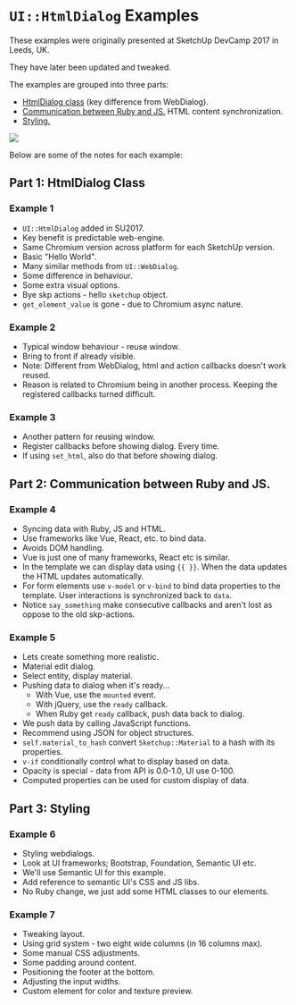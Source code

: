 # `UI::HtmlDialog` Examples

These examples were originally presented at SketchUp DevCamp 2017 in Leeds, UK.

They have later been updated and tweaked.

The examples are grouped into three parts:
* [HtmlDialog class](#part-1-htmldialog-class) (key difference from WebDialog).
* [Communication between Ruby and JS.](#part-2-communication-between-ruby-and-js) HTML content synchronization.
* [Styling.](#part-3-styling)

![](Screenshot.png)

Below are some of the notes for each example:

## Part 1: HtmlDialog Class

### Example 1

* `UI::HtmlDialog` added in SU2017.
* Key benefit is predictable web-engine.
*   Same Chromium version across platform for each SketchUp version.
* Basic "Hello World".
* Many similar methods from `UI::WebDialog`.
* Some difference in behaviour.
* Some extra visual options.
* Bye skp actions - hello `sketchup` object.
* `get_element_value` is gone - due to Chromium async nature.

### Example 2

* Typical window behaviour - reuse window.
* Bring to front if already visible.
* Note: Different from WebDialog, html and action callbacks doesn't work reused.
* Reason is related to Chromium being in another process. Keeping
  the registered callbacks turned difficult.

### Example 3

* Another pattern for reusing window.
* Register callbacks before showing dialog. Every time.
* If using `set_html`, also do that before showing dialog.

## Part 2: Communication between Ruby and JS.

### Example 4

* Syncing data with Ruby, JS and HTML.
* Use frameworks like Vue, React, etc. to bind data.
* Avoids DOM handling.
* Vue is just one of many frameworks, React etc is similar.
* In the template we can display data using `{{ }}`. When the data updates the
  HTML updates automatically.
* For form elements use `v-model` or `v-bind` to bind data properties to the
  template. User interactions is synchronized back to `data`.
* Notice `say_something` make consecutive callbacks and aren't lost as oppose to the old skp-actions.

### Example 5

* Lets create something more realistic.
* Material edit dialog.
* Select entity, display material.
* Pushing data to dialog when it's ready...
  * With Vue, use the `mounted` event.
  * With jQuery, use the `ready` callback.
  * When Ruby get `ready` callback, push data back to dialog.
* We push data by calling JavaScript functions.
* Recommend using JSON for object structures.
* `self.material_to_hash` convert `Sketchup::Material` to a hash with its properties.
* `v-if` conditionally control what to display based on data.
* Opacity is special - data from API is 0.0-1.0, UI use 0-100.
* Computed properties can be used for custom display of data.

## Part 3: Styling

### Example 6

* Styling webdialogs.
* Look at UI frameworks; Bootstrap, Foundation, Semantic UI etc.
* We'll use Semantic UI for this example.
* Add reference to semantic UI's CSS and JS libs.
* No Ruby change, we just add some HTML classes to our elements.

### Example 7

* Tweaking layout.
* Using grid system - two eight wide columns (in 16 columns max).
* Some manual CSS adjustments.
* Some padding around content.
* Positioning the footer at the bottom.
* Adjusting the input widths.
* Custom element for color and texture preview.

